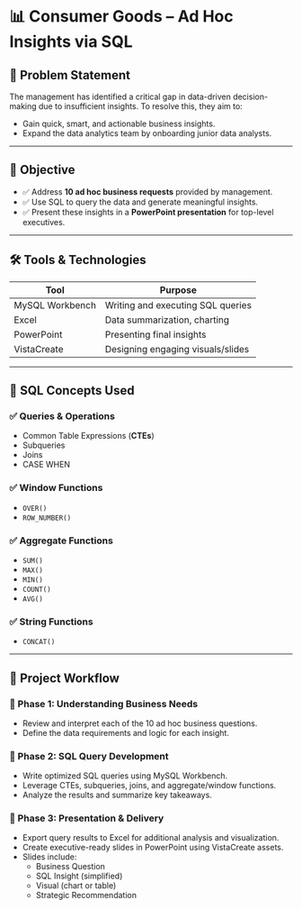 # 📊 Consumer Goods – Ad Hoc Insights via SQL

## 🧩 Problem Statement

The management has identified a critical gap in data-driven decision-making due to insufficient insights. To resolve this, they aim to:

- Gain quick, smart, and actionable business insights.
- Expand the data analytics team by onboarding junior data analysts.

---

## 🎯 Objective

- ✅ Address **10 ad hoc business requests** provided by management.
- ✅ Use SQL to query the data and generate meaningful insights.
- ✅ Present these insights in a **PowerPoint presentation** for top-level executives.

---

## 🛠️ Tools & Technologies

| Tool           | Purpose                              |
|----------------|--------------------------------------|
| MySQL Workbench| Writing and executing SQL queries    |
| Excel          | Data summarization, charting         |
| PowerPoint     | Presenting final insights            |
| VistaCreate    | Designing engaging visuals/slides    |

---

## 🧠 SQL Concepts Used

### ✅ Queries & Operations
- Common Table Expressions (**CTEs**)
- Subqueries
- Joins
- CASE WHEN

### ✅ Window Functions
- `OVER()`
- `ROW_NUMBER()`

### ✅ Aggregate Functions
- `SUM()`
- `MAX()`
- `MIN()`
- `COUNT()`
- `AVG()`

### ✅ String Functions
- `CONCAT()`

---

## 📝 Project Workflow

### 🔹 Phase 1: Understanding Business Needs
- Review and interpret each of the 10 ad hoc business questions.
- Define the data requirements and logic for each insight.

### 🔹 Phase 2: SQL Query Development
- Write optimized SQL queries using MySQL Workbench.
- Leverage CTEs, subqueries, joins, and aggregate/window functions.
- Analyze the results and summarize key takeaways.

### 🔹 Phase 3: Presentation & Delivery
- Export query results to Excel for additional analysis and visualization.
- Create executive-ready slides in PowerPoint using VistaCreate assets.
- Slides include:
  - Business Question
  - SQL Insight (simplified)
  - Visual (chart or table)
  - Strategic Recommendation





